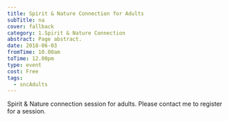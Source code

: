 ```yaml
---
title: Spirit & Nature Connection for Adults
subTitle: na
cover: fallback
category: 1.Spirit & Nature Connection
abstract: Page abstract.
date: 2018-06-03
fromTime: 10.00am
toTime: 12.00pm
type: event
cost: Free
tags:
  - sncAdults
---
```


Spirit & Nature connection session for adults. Please contact me to register for a session.

